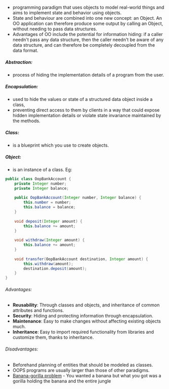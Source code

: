 
- programming paradigm that uses objects to model real-world things and aims to implement state and behavior using objects.
- State and behaviour are combined into one new concept: an Object. An OO application can therefore produce some output by calling an Object, without needing to pass data structures.
- Advantages of OO include the potential for information hiding: if a caller needn't pass any data structure, then the caller needn't be aware of any data structure, and can therefore be completely decoupled from the data format.
##### Abstraction:
- process of hiding the implementation details of a program from the user.
##### Encapsulation:
- used to hide the values or state of a structured data object inside a class,
- preventing direct access to them by clients in a way that could expose hidden implementation details or violate state invariance maintained by the methods.
##### Class:
- is a blueprint which you use to create objects.
##### Object:
- is an instance of a class.
Eg:
```java
public class OopBankAccount {
    private Integer number;
    private Integer balance;
    
    public OopBankAccount(Integer number, Integer balance) {
        this.number = number;
        this.balance = balance;
    }
    
    void deposit(Integer amount) {
        this.balance += amount;
    }
    
    void withdraw(Integer amount) {
        this.balance += amount;
    }
    
    void transfer(OopBankAccount destination, Integer amount) {
        this.withdraw(amount);
        destination.deposit(amount);
    }
}
```

###### Advantages:
- **Reusability**: Through classes and objects, and inheritance of common attributes and functions.
- **Security**: Hiding and protecting information through encapsulation.
- **Maintenance**: Easy to make changes without affecting existing objects much.
- **Inheritance**: Easy to import required functionality from libraries and customize them, thanks to inheritance.

###### Disadvantages:
 - Beforehand planning of entities that should be modeled as classes.
 - OOPS programs are usually larger than those of other paradigms.
- [Banana-gorilla problem](https://dev.to/efpage/what-s-wrong-with-the-gorilla-2l4j#:~:text=Joe%20Armstrong%2C%20the%20principal%20inventor,and%20the%20entire%20jungle.%22.) - You wanted a banana but what you got was a gorilla holding the banana and the entire jungle